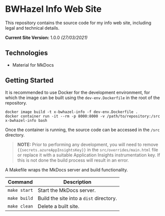 # BWHazel Info Web Site

This repository contains the source code for my info web site, including legal and technical details.

**Current Site Version:** 1.0.0 _(27/03/2021)_

## Technologies

* Material for MkDocs

## Getting Started

It is recommended to use Docker for the development environment, for which the image can be built using the `dev-env.Dockerfile` in the root of the repository.

```
docker image build -t x-bwhazel-info -f dev-env.Dockerfile .
docker container run -it --rm -p 8000:8000 -v /path/to/repository:/src x-bwhazel-info bash
```

Once the container is running, the source code can be accessed in the `/src` directory.

> **NOTE:** Prior to performing any development, you will need to remove `{{secrets.azureAppInsightsKey}}` in the `src/overrides/main.html` file or replace it with a suitable Application Insights instrumentation key.  If this is not done the build process will result in an error.

A Makefile wraps the MkDocs server and build functionality.

Command | Description
--- | ---
`make start` | Start the MkDocs server.
`make build` | Build the site into a `dist` directory.
`make clean` | Delete a built site.